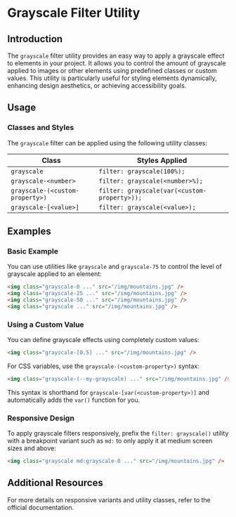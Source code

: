 # Grayscale Filter Utility

## Introduction
The `grayscale` filter utility provides an easy way to apply a grayscale effect to elements in your project. It allows you to control the amount of grayscale applied to images or other elements using predefined classes or custom values. This utility is particularly useful for styling elements dynamically, enhancing design aesthetics, or achieving accessibility goals.

## Usage
### Classes and Styles
The `grayscale` filter can be applied using the following utility classes:

| Class | Styles Applied |
| --- | --- |
| `grayscale` | `filter: grayscale(100%);` |
| `grayscale-<number>` | `filter: grayscale(<number>%);` |
| `grayscale-(<custom-property>)` | `filter: grayscale(var(<custom-property>));` |
| `grayscale-[<value>]` | `filter: grayscale(<value>);` |

## Examples
### Basic Example
You can use utilities like `grayscale` and `grayscale-75` to control the level of grayscale applied to an element:

```html
<img class="grayscale-0 ..." src="/img/mountains.jpg" />
<img class="grayscale-25 ..." src="/img/mountains.jpg" />
<img class="grayscale-50 ..." src="/img/mountains.jpg" />
<img class="grayscale ..." src="/img/mountains.jpg" />
```

### Using a Custom Value
You can define grayscale effects using completely custom values:

```html
<img class="grayscale-[0.5] ..." src="/img/mountains.jpg" />
```

For CSS variables, use the `grayscale-(<custom-property>)` syntax:

```html
<img class="grayscale-(--my-grayscale) ..." src="/img/mountains.jpg" />
```

This syntax is shorthand for `grayscale-[var(<custom-property>)]` and automatically adds the `var()` function for you.

### Responsive Design
To apply grayscale filters responsively, prefix the `filter: grayscale()` utility with a breakpoint variant such as `md:` to only apply it at medium screen sizes and above:

```html
<img class="grayscale md:grayscale-0 ..." src="/img/mountains.jpg" />
```

## Additional Resources
For more details on responsive variants and utility classes, refer to the official documentation.

